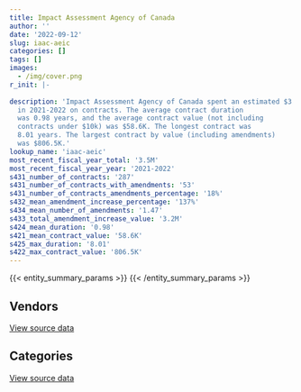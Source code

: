 ```yaml
---
title: Impact Assessment Agency of Canada
author: ''
date: '2022-09-12'
slug: iaac-aeic
categories: []
tags: []
images:
  - /img/cover.png
r_init: |-
  
description: 'Impact Assessment Agency of Canada spent an estimated $3.5M
  in 2021-2022 on contracts. The average contract duration
  was 0.98 years, and the average contract value (not including
  contracts under $10k) was $58.6K. The longest contract was
  8.01 years. The largest contract by value (including amendments)
  was $806.5K.'
lookup_name: 'iaac-aeic'
most_recent_fiscal_year_total: '3.5M'
most_recent_fiscal_year_year: '2021-2022'
s431_number_of_contracts: '287'
s431_number_of_contracts_with_amendments: '53'
s431_number_of_contracts_amendments_percentage: '18%'
s432_mean_amendment_increase_percentage: '137%'
s434_mean_number_of_amendments: '1.47'
s433_total_amendment_increase_value: '3.2M'
s424_mean_duration: '0.98'
s421_mean_contract_value: '58.6K'
s425_max_duration: '8.01'
s422_max_contract_value: '806.5K'
---
```


<script src="/rmarkdown-libs/htmlwidgets/htmlwidgets.js"></script>
<link href="/rmarkdown-libs/datatables-css/datatables-crosstalk.css" rel="stylesheet" />
<script src="/rmarkdown-libs/datatables-binding/datatables.js"></script>
<script src="/rmarkdown-libs/jquery/jquery-3.6.0.min.js"></script>
<link href="/rmarkdown-libs/dt-core-bootstrap/css/dataTables.bootstrap.min.css" rel="stylesheet" />
<link href="/rmarkdown-libs/dt-core-bootstrap/css/dataTables.bootstrap.extra.css" rel="stylesheet" />
<script src="/rmarkdown-libs/dt-core-bootstrap/js/jquery.dataTables.min.js"></script>
<script src="/rmarkdown-libs/dt-core-bootstrap/js/dataTables.bootstrap.min.js"></script>
<link href="/rmarkdown-libs/crosstalk/css/crosstalk.min.css" rel="stylesheet" />
<script src="/rmarkdown-libs/crosstalk/js/crosstalk.min.js"></script>
<script src="/rmarkdown-libs/htmlwidgets/htmlwidgets.js"></script>
<link href="/rmarkdown-libs/datatables-css/datatables-crosstalk.css" rel="stylesheet" />
<script src="/rmarkdown-libs/datatables-binding/datatables.js"></script>
<script src="/rmarkdown-libs/jquery/jquery-3.6.0.min.js"></script>
<link href="/rmarkdown-libs/dt-core-bootstrap/css/dataTables.bootstrap.min.css" rel="stylesheet" />
<link href="/rmarkdown-libs/dt-core-bootstrap/css/dataTables.bootstrap.extra.css" rel="stylesheet" />
<script src="/rmarkdown-libs/dt-core-bootstrap/js/jquery.dataTables.min.js"></script>
<script src="/rmarkdown-libs/dt-core-bootstrap/js/dataTables.bootstrap.min.js"></script>
<link href="/rmarkdown-libs/crosstalk/css/crosstalk.min.css" rel="stylesheet" />
<script src="/rmarkdown-libs/crosstalk/js/crosstalk.min.js"></script>

{{< entity_summary_params >}}
{{< /entity_summary_params >}}

## Vendors

<div id="htmlwidget-1" style="width:100%;height:auto;" class="datatables html-widget"></div>
<script type="application/json" data-for="htmlwidget-1">{"x":{"style":"bootstrap","filter":"none","vertical":false,"data":[["<a href=\"/vendors/3d_datacomm/\">3D datacomm<\/a>","<a href=\"/vendors/adrm_technology_consulting/\">ADRM Technology Consulting<\/a>","<a href=\"/vendors/altis_human_resources/\">Altis Human Resources<\/a>","<a href=\"/vendors/c_core/\">C Core<\/a>","<a href=\"/vendors/calian/\">Calian<\/a>","<a href=\"/vendors/canadian_corps_of_commissionaires/\">Canadian Corps of Commissionaires<\/a>","<a href=\"/vendors/canon/\">Canon<\/a>","<a href=\"/vendors/compugen/\">Compugen<\/a>","<a href=\"/vendors/csdc_systems/\">CSDC Systems<\/a>","<a href=\"/vendors/d2l/\">D2L<\/a>","<a href=\"/vendors/dillon_consulting/\">Dillon Consulting<\/a>","<a href=\"/vendors/dynamic_personnel_consultants/\">Dynamic Personnel Consultants<\/a>","<a href=\"/vendors/eberhard_von_huene_associates/\">Eberhard Von Huene Associates<\/a>","<a href=\"/vendors/eperformance/\">Eperformance<\/a>","<a href=\"/vendors/esri/\">ESRI<\/a>","<a href=\"/vendors/excel_human_resources/\">Excel Human Resources<\/a>","<a href=\"/vendors/fast_track_staffing/\">Fast Track Staffing<\/a>","<a href=\"/vendors/fugro_geosurveys/\">Fugro GeoSurveys<\/a>","<a href=\"/vendors/gartner/\">Gartner<\/a>","<a href=\"/vendors/genesis_integration/\">Genesis Integration<\/a>","<a href=\"/vendors/global_knowledge/\">Global Knowledge<\/a>","<a href=\"/vendors/golder_associates/\">Golder Associates<\/a>","<a href=\"/vendors/goss_gilroy/\">Goss Gilroy<\/a>","<a href=\"/vendors/hypertec/\">Hypertec<\/a>","<a href=\"/vendors/info_tech_research_group/\">Info Tech Research Group<\/a>","<a href=\"/vendors/instrux_media/\">Instrux Media<\/a>","<a href=\"/vendors/iron_mountain/\">Iron Mountain<\/a>","<a href=\"/vendors/kpmg/\">KPMG<\/a>","<a href=\"/vendors/lannick_contract_solutions/\">Lannick Contract Solutions<\/a>","<a href=\"/vendors/lionbridge/\">Lionbridge<\/a>","<a href=\"/vendors/lumina_it/\">Lumina IT<\/a>","<a href=\"/vendors/maplesoft_consulting/\">Maplesoft Consulting<\/a>","<a href=\"/vendors/maxsys_staffing_and_consulting/\">Maxsys Staffing and Consulting<\/a>","<a href=\"/vendors/mgis/\">MGIS<\/a>","<a href=\"/vendors/michael_wager_consulting/\">Michael Wager Consulting<\/a>","<a href=\"/vendors/microsoft_canada/\">Microsoft Canada<\/a>","<a href=\"/vendors/morneau_shepell/\">Morneau Shepell<\/a>","<a href=\"/vendors/nisha_techonologies/\">Nisha Techonologies<\/a>","<a href=\"/vendors/northern_micro/\">Northern Micro<\/a>","<a href=\"/vendors/opentext/\">OpenText<\/a>","<a href=\"/vendors/phaselock_systems_international/\">Phaselock Systems International<\/a>","<a href=\"/vendors/purelogic/\">PureLogic<\/a>","<a href=\"/vendors/purespirit_solutions/\">PureSpirIT Solutions<\/a>","<a href=\"/vendors/qmr/\">QMR<\/a>","<a href=\"/vendors/quantum_management_services/\">Quantum Management Services<\/a>","<a href=\"/vendors/raymond_chabot_grant_thornton/\">Raymond Chabot Grant Thornton<\/a>","<a href=\"/vendors/samson_associes/\">Samson Associes<\/a>","<a href=\"/vendors/si_systems/\">SI Systems<\/a>","<a href=\"/vendors/softchoice/\">Softchoice<\/a>","<a href=\"/vendors/stantec/\">Stantec<\/a>","<a href=\"/vendors/stratos/\">Stratos<\/a>","<a href=\"/vendors/telecom_computer_services/\">Telecom Computer Services<\/a>","<a href=\"/vendors/toshiba_canada/\">Toshiba Canada<\/a>","<a href=\"/vendors/totem_offisource/\">Totem Offisource<\/a>","<a href=\"/vendors/turtle_island_staffing/\">Turtle Island Staffing<\/a>","<a href=\"/vendors/university_of_ottawa/\">University of Ottawa<\/a>","<a href=\"/vendors/xerox/\">Xerox<\/a>"],[16021.47,null,null,null,null,null,55050.74,null,7728.56,null,null,null,162691.46,null,28400.08,3961.78,null,null,null,113091.02,18025.76,46898.39,24758.3,null,2870.51,null,null,16482.09,41780.62,28250,null,null,4022.53,null,null,null,null,113259.9,null,73762.55,175192.04,null,null,null,0,null,23857.55,58236.77,8916.9,15612.3,8592.86,null,164112.17,348227.66,null,null,56980.07],[null,105157.8,null,24995.25,null,15468.34,194224.56,null,14123.05,null,null,null,null,null,93068.42,176604.34,16808.75,11500,null,69912.81,null,null,13475.25,22487,17218.76,61624.56,null,237177.15,null,177410,79326,null,13073.24,null,null,null,null,194230.09,8247.58,259587.45,null,null,null,null,null,null,117157.63,346008.76,13304.27,105310.2,19095.4,null,null,9671.77,68490.12,null,17996.39],[null,null,null,null,70818.23,null,195926.99,null,11552.63,null,null,14051.77,null,9851.19,77918.37,397480.21,null,null,null,null,null,null,31516.02,null,17150.7,79762.28,40661.94,89298.03,null,11300,247912.57,79582.12,null,20988.59,84055.05,48307.5,21531.65,7073.82,21724.69,395500,null,52070.4,null,28250,null,95048.23,null,null,20894.8,65187.75,19432.74,null,null,null,null,38075.77,13744.66],[null,null,47134.21,null,null,null,160280.32,39992.96,2566.78,8653.45,14280.19,60458.17,null,29472.81,152958.06,226065.28,13616.5,null,6051.42,null,null,null,115033.46,null,17150.7,19448.89,10170,null,null,93867.36,279284.22,179305.4,null,111026.61,null,71.06,4320.49,null,55395.49,395695.21,null,null,24970.74,35626.16,null,null,null,null,40301.66,17149.95,null,143177.33,null,null,null,13587.83,8152.16]],"container":"<table class=\"table table-striped table-hover row-border order-column display\">\n  <thead>\n    <tr>\n      <th>Vendor<\/th>\n      <th>2018-2019<\/th>\n      <th>2019-2020<\/th>\n      <th>2020-2021<\/th>\n      <th>2021-2022<\/th>\n    <\/tr>\n  <\/thead>\n<\/table>","options":{"order":[[4,"desc"]],"pageLength":10,"autoWidth":true,"columnDefs":[{"targets":1,"render":"function(data, type, row, meta) {\n    return type !== 'display' ? data : DTWidget.formatCurrency(data, \"$\", 2, 3, \",\", \".\", true, null);\n  }"},{"targets":2,"render":"function(data, type, row, meta) {\n    return type !== 'display' ? data : DTWidget.formatCurrency(data, \"$\", 2, 3, \",\", \".\", true, null);\n  }"},{"targets":3,"render":"function(data, type, row, meta) {\n    return type !== 'display' ? data : DTWidget.formatCurrency(data, \"$\", 2, 3, \",\", \".\", true, null);\n  }"},{"targets":4,"render":"function(data, type, row, meta) {\n    return type !== 'display' ? data : DTWidget.formatCurrency(data, \"$\", 2, 3, \",\", \".\", true, null);\n  }"},{"width":"16%","targets":[1,2,3,4]},{"className":"dt-right","targets":[1,2,3,4]}],"orderClasses":false}},"evals":["options.columnDefs.0.render","options.columnDefs.1.render","options.columnDefs.2.render","options.columnDefs.3.render"],"jsHooks":[]}</script>
<p class="text-right">
<a href="https://github.com/GoC-Spending/contracts-data/tree/main/data/out/departments/iaac-aeic/summary_by_fiscal_year_by_vendor.csv" class="source-data-link btn btn-link">View source data</a>
</p>

## Categories

<div id="htmlwidget-2" style="width:100%;height:auto;" class="datatables html-widget"></div>
<script type="application/json" data-for="htmlwidget-2">{"x":{"style":"bootstrap","filter":"none","vertical":false,"data":[["<a href=\"/categories/facilities_and_construction/\">Facilities and construction<\/a>","<a href=\"/categories/office_management/\">Office management<\/a>","<a href=\"/categories/professional_services/\">Professional services<\/a>","<a href=\"/categories/information_technology/\">Information technology<\/a>","<a href=\"/categories/travel/\">Travel<\/a>","<a href=\"/categories/security_and_protection/\">Security and protection<\/a>","<a href=\"/categories/human_capital/\">Human capital<\/a>"],[null,570450.37,874161.03,888778.65,null,null,156890.09],[null,146879.09,1848566.22,1699579.87,44749.89,15468.34,91583.48],[4969.28,91807.4,1958648.72,1038266.89,null,null,110181.18],[5966.4,59117.15,2070825.86,1172261.97,null,null,180716.45]],"container":"<table class=\"table table-striped table-hover row-border order-column display\">\n  <thead>\n    <tr>\n      <th>Category<\/th>\n      <th>2018-2019<\/th>\n      <th>2019-2020<\/th>\n      <th>2020-2021<\/th>\n      <th>2021-2022<\/th>\n    <\/tr>\n  <\/thead>\n<\/table>","options":{"order":[[4,"desc"]],"dom":"t","pageLength":30,"autoWidth":true,"columnDefs":[{"targets":1,"render":"function(data, type, row, meta) {\n    return type !== 'display' ? data : DTWidget.formatCurrency(data, \"$\", 2, 3, \",\", \".\", true, null);\n  }"},{"targets":2,"render":"function(data, type, row, meta) {\n    return type !== 'display' ? data : DTWidget.formatCurrency(data, \"$\", 2, 3, \",\", \".\", true, null);\n  }"},{"targets":3,"render":"function(data, type, row, meta) {\n    return type !== 'display' ? data : DTWidget.formatCurrency(data, \"$\", 2, 3, \",\", \".\", true, null);\n  }"},{"targets":4,"render":"function(data, type, row, meta) {\n    return type !== 'display' ? data : DTWidget.formatCurrency(data, \"$\", 2, 3, \",\", \".\", true, null);\n  }"},{"width":"16%","targets":[1,2,3,4]},{"className":"dt-right","targets":[1,2,3,4]}],"orderClasses":false,"lengthMenu":[10,25,30,50,100]}},"evals":["options.columnDefs.0.render","options.columnDefs.1.render","options.columnDefs.2.render","options.columnDefs.3.render"],"jsHooks":[]}</script>
<p class="text-right">
<a href="https://github.com/GoC-Spending/contracts-data/tree/main/data/out/departments/iaac-aeic/summary_by_fiscal_year_by_category.csv" class="source-data-link btn btn-link">View source data</a>
</p>
